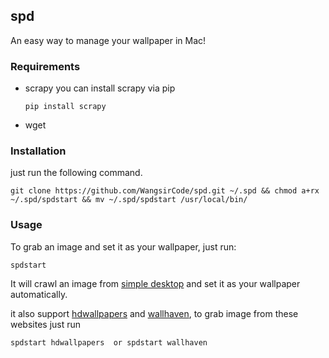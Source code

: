 ## spd
An easy way to manage your wallpaper in Mac!


### Requirements 
- scrapy
    you can install scrapy via pip

    ```
    pip install scrapy
    ```
    
- wget

### Installation
just run the following command.

```
git clone https://github.com/WangsirCode/spd.git ~/.spd && chmod a+rx ~/.spd/spdstart && mv ~/.spd/spdstart /usr/local/bin/
```

### Usage
To grab an image and set it as your wallpaper, just run:

```
spdstart
```
It will crawl an image from [simple desktop](http://simpledesktops.com/) and set it as your wallpaper automatically.

it also support [hdwallpapers](https://www.hdwallpapers.in) and [wallhaven](https://alpha.wallhaven.cc), to grab image from these websites just run

```
spdstart hdwallpapers  or spdstart wallhaven
```




